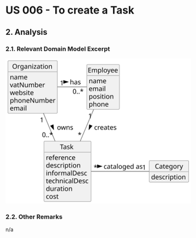 # US 006 - To create a Task 

## 2. Analysis

### 2.1. Relevant Domain Model Excerpt 

![Domain Model](svg/us003-domain-model.svg)

### 2.2. Other Remarks

n/a